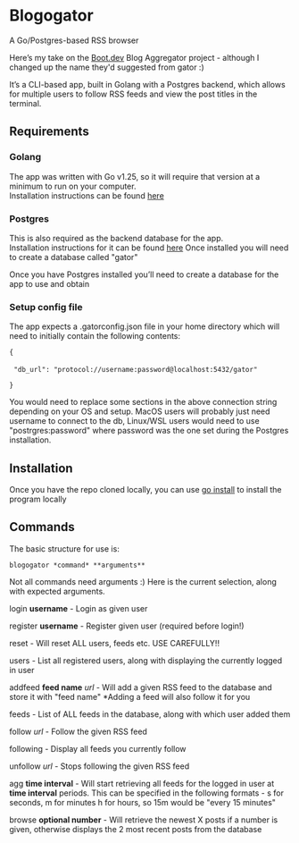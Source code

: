 # Blogogator

A Go/Postgres-based RSS browser

Here’s my take on the [Boot.dev](http://boot.dev) Blog Aggregator project - although I changed up the name they'd suggested from gator :)

It’s a CLI-based app, built in Golang with a Postgres backend, which allows for multiple users to follow RSS feeds and view the post titles in the terminal.
## Requirements
### Golang

The app was written with Go v1.25, so it will require that version at a minimum to run on your computer.  
Installation instructions can be found [here](https://go.dev/doc/install)
### Postgres

This is also required as the backend database for the app.  
Installation instructions for it can be found [here](https://www.postgresql.org/download/)
Once installed you will need to create a database called "gator"

Once you have Postgres installed you’ll need to create a database for the app to use and obtain
### Setup config file

The app expects a .gatorconfig.json file in your home directory which will need to initially contain the following contents:  

`{`

  `"db_url": "protocol://username:password@localhost:5432/gator"`

`}`

You would need to replace some sections in the above connection string depending on your OS and setup. MacOS users will probably just need username to connect to the db, Linux/WSL users would need to use "postrgres:password" where password was the one set during the Postgres installation.

## Installation

Once you have the repo cloned locally, you can use [go install](https://pkg.go.dev/cmd/go#hdr-Compile_and_install_packages_and_dependencies) to install the program locally
## Commands

The basic structure for use is:

`blogogator *command* **arguments**`

Not all commands need arguments :)
Here is the current selection, along with expected arguments.

login **username** - Login as given user

register **username** - Register given user (required before login!)

reset - Will reset ALL users, feeds etc. USE CAREFULLY!!

users - List all registered users, along with displaying the currently logged in user

addfeed **feed name** *url* - Will add a given RSS feed to the database and store it with "feed name"
*Adding a feed will also follow it for you

feeds - List of ALL feeds in the database, along with which user added them

follow *url* - Follow the given RSS feed

following - Display all feeds you currently follow

unfollow *url* - Stops following the given RSS feed

agg **time interval** - Will start retrieving all feeds for the logged in user at **time interval** periods. This can be specified in the following formats - s for seconds, m for minutes h for hours, so 15m would be "every 15 minutes"

browse **optional number** - Will retrieve the newest X posts if a number is given, otherwise displays the 2 most recent posts from the database

